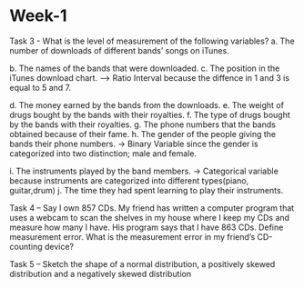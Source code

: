 # Week-1
 Task 3 - What is the level of measurement of the following variables?
a. The number of downloads of different bands’ songs on iTunes.
  
b. The names of the bands that were downloaded.
c. The position in the iTunes download chart.
   --> Ratio Interval because the diffence in 1 and 3 is equal to 5 and 7.
   
d. The money earned by the bands from the downloads.
e. The weight of drugs bought by the bands with their royalties.
f. The type of drugs bought by the bands with their royalties.
g. The phone numbers that the bands obtained because of their fame.
h. The gender of the people giving the bands their phone numbers.
   -> Binary Variable since the gender is categorized into two distinction; male and female.
   
i. The instruments played by the band members.
  -> Categorical variable because instruments are categorized into different types(piano, guitar,drum)
j. The time they had spent learning to play their instruments.

Task 4 – Say I own 857 CDs. My friend has written a computer program that uses a webcam to scan the shelves in my house where I keep my CDs and measure how many I have. His program says that I have 863 CDs. Define measurement error. What is the measurement error in my friend’s CD-counting device?

Task 5 – Sketch the shape of a normal distribution, a positively skewed distribution and a negatively skewed distribution
